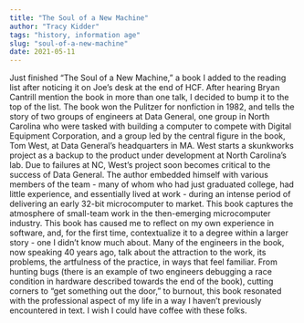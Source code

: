```yaml
---
title: "The Soul of a New Machine"
author: "Tracy Kidder"
tags: "history, information age"
slug: "soul-of-a-new-machine"
date: 2021-05-11
---
```


Just finished “The Soul of a New Machine,” a book I added to the reading list after noticing it on Joe’s desk at the end of HCF.  After hearing Bryan Cantrill mention the book in more than one talk, I decided to bump it to the top of the list. The book won the Pulitzer for nonfiction in 1982, and tells the story of two groups of engineers at Data General, one group in North Carolina who were tasked with building a computer to compete with Digital Equipment Corporation, and a group led by the central figure in the book, Tom West, at Data General’s headquarters in MA.  West starts a skunkworks project as a backup to the product under development at North Carolina’s lab. Due to failures at NC, West’s project soon becomes critical to the success of Data General. The author embedded himself with various members of the team - many of whom who had just graduated college, had little experience, and essentially lived at work - during an intense period of delivering an early 32-bit microcomputer to market.  This book captures the atmosphere of small-team work in the then-emerging microcomputer industry.  This book has caused me to reflect on my own experience in software, and, for the first time, contextualize it to a degree within a larger story - one I didn’t know much about. Many of the engineers in the book, now speaking 40 years ago, talk about the attraction to the work, its problems, the artfulness of the practice, in ways that feel familiar.  From hunting bugs (there is an example of two engineers debugging a race condition in hardware described towards the end of the book), cutting corners to “get something out the door,” to burnout, this book resonated with the professional aspect of my life in a way I haven’t previously encountered in text. I wish I could have coffee with these folks.
